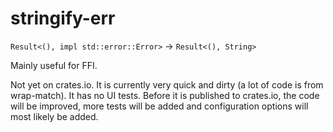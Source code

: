 # stringify-err

`Result<(), impl std::error::Error>` -> `Result<(), String>`

Mainly useful for FFI.

Not yet on crates.io. It is currently very quick and dirty (a lot of code is from wrap-match). It has no UI tests. Before it is published to crates.io, the code will be improved, more tests will be
added and configuration options will most likely be added.
